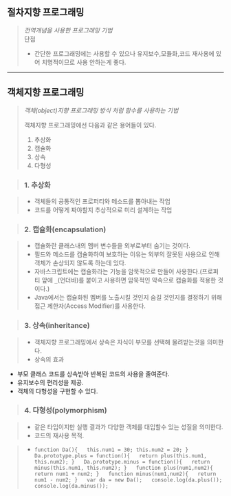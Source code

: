 ## 절차지향 프로그래밍  

> *전역개념을 사용한 프로그래밍 기법*  
> 단점
> - 간단한 프로그래밍에는 사용할 수 있으나 유지보수,모듈화,코드 재사용에 있어 치명적이므로 사용 안하는게 좋다.  
---
## 객체지향 프로그래밍  

> *객체(object)지향 프로그래밍 방식 처럼 함수를 사용하는 기법*  
> 
> 객체지향 프로그래밍에선 다음과 같은 용어들이 있다.  
> 1. 추상화  
> 2. 캡슐화  
> 3. 상속  
> 4. 다형성  

> ### 1. 추상화  

> * 객체들의 공통적인 프로퍼티와 메소드를 뽑아내는 작업
> * 코드를 어떻게 짜야할지 추상적으로 미리 설계하는 작업  

> ### 2. 캡슐화(encapsulation)    

> * 캡슐화란 클래스내의 멤버 변수들을 외부로부터 숨기는 것이다.
> * 필드와 메소드를 캡슐화하여 보호하는 이유는 외부의 잘못된 사용으로 인해 객체가 손상되지 않도록 하는데 있다.
> * 자바스크립트에는 캡슐화라는 기능을 암묵적으로 만들어 사용한다.(프로퍼티 앞에 `_`(언더바)를 붙이고 사용하면 암묵적인 약속으로 캡슐화를 적용한 것 이다.)
> * Java에서는 캡슐화된 멤버를 노출시킬 것인지 숨길 것인지를 결정하기 위해 접근 제한자(Access Modifier)를 사용한다.

> ### 3. 상속(inheritance)  

> * 객체지향 프로그래밍에서 상속은 자식이 부모를 선택해 물려받는것을 의미한다.
> * 상속의 효과
 * 부모 클래스 코드를 상속받아 반복된 코드의 사용을 줄여준다.
 * 유지보수의 편리성을 제공.
 * 객체의 다형성을 구현할 수 있다.
 
> ### 4. 다형성(polymorphism)

> * 같은 타입이지만 실행 결과가 다양한 객체를 대입할수 있는 성질을 의미한다.
> * 코드의 재사용 목적.

> * `function Da(){  
 	this.num1 = 30;
 	this.num2 = 20;
 }  
 Da.prototype.plus = function(){  
 	return plus(this.num1, this.num2);
 }  
 Da.prototype.minus = function(){  
 	return minus(this.num1, this.num2);
 }  
 function plus(num1,num2){  
 	return num1 + num2;
 }  
 function minus(num1,num2){  
 	return num1 - num2;
 }  
 var da = new Da();  
 console.log(da.plus());
 console.log(da.minus());`
